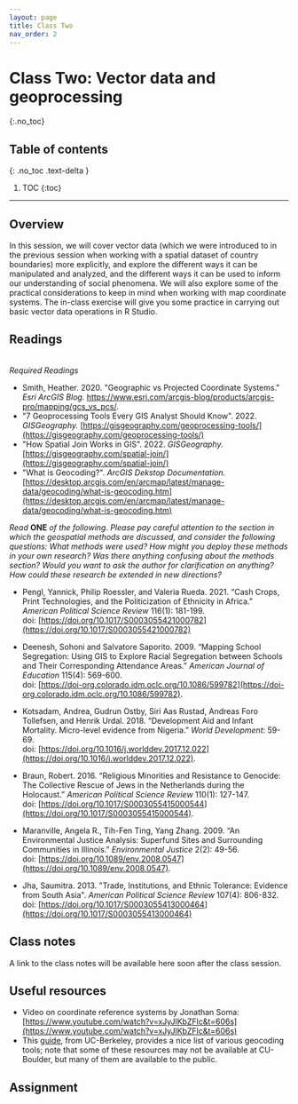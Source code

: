 ```yaml
---
layout: page
title: Class Two
nav_order: 2
---
```


# Class Two: Vector data and geoprocessing
{:.no_toc}

## Table of contents
{: .no_toc .text-delta }

1. TOC
{:toc}

---

## Overview

In this session, we will cover vector data (which we were introduced to in the previous session when working with a spatial dataset of country boundaries) more explicitly, and explore the different ways it can be manipulated and analyzed, and the different ways it can be used to inform our understanding of social phenomena. We will also explore some of the practical considerations to keep in mind when working with map coordinate systems. The in-class exercise will give you some practice in carrying out basic vector data operations in R Studio. 

## Readings
\
*Required Readings*

* Smith, Heather. 2020. "Geographic vs Projected Coordinate Systems." *Esri ArcGIS Blog.* https://www.esri.com/arcgis-blog/products/arcgis-pro/mapping/gcs_vs_pcs/. 
* "7 Geoprocessing Tools Every GIS Analyst Should Know". 2022. *GISGeography.* [https://gisgeography.com/geoprocessing-tools/](https://gisgeography.com/geoprocessing-tools/) 
* "How Spatial Join Works in GIS". 2022. *GISGeography.* [https://gisgeography.com/spatial-join/](https://gisgeography.com/spatial-join/)
* "What is Geocoding?". *ArcGIS Dekstop Documentation.* [https://desktop.arcgis.com/en/arcmap/latest/manage-data/geocoding/what-is-geocoding.htm](https://desktop.arcgis.com/en/arcmap/latest/manage-data/geocoding/what-is-geocoding.htm) 

*Read* **ONE** *of the following*. *Please pay careful attention to the section in which the geospatial methods are discussed, and consider the following questions: What methods were used? How might you deploy these methods in your own research? Was there anything confusing about the methods section? Would you want to ask the author for clarification on anything?
How could these research be extended in new directions?* 

* Pengl, Yannick, Philip Roessler, and Valeria Rueda. 2021. “Cash Crops, Print Technologies, and the Politicization of Ethnicity in Africa.” *American Political Science Review* 116(1): 181-199.\
doi: [https://doi.org/10.1017/S0003055421000782](https://doi.org/10.1017/S0003055421000782)

* Deenesh, Sohoni and Salvatore Saporito. 2009. “Mapping School Segregation: Using GIS to Explore Racial Segregation between Schools and Their Corresponding Attendance Areas.” *American Journal of Education* 115(4): 569-600.\
doi: [https://doi-org.colorado.idm.oclc.org/10.1086/599782](https://doi-org.colorado.idm.oclc.org/10.1086/599782).

* Kotsadam, Andrea, Gudrun Ostby, Siri Aas Rustad, Andreas Foro Tollefsen, and Henrik Urdal. 2018. “Development Aid and Infant Mortality. Micro-level evidence from Nigeria.” *World Development*: 59-69.\
doi: [https://doi.org/10.1016/j.worlddev.2017.12.022](https://doi.org/10.1016/j.worlddev.2017.12.022). 

* Braun, Robert. 2016. “Religious Minorities and Resistance to Genocide: The Collective Rescue of Jews in the Netherlands during the Holocaust.” *American Political Science Review* 110(1): 127-147.\
doi: [https://doi.org/10.1017/S0003055415000544](https://doi.org/10.1017/S0003055415000544). 

* Maranville, Angela R., Tih-Fen Ting, Yang Zhang. 2009. “An Environmental Justice Analysis: Superfund Sites and Surrounding Communities in Illinois.” *Environmental Justice* 2(2): 49-56.\
doi: [https://doi.org/10.1089/env.2008.0547](https://doi.org/10.1089/env.2008.0547).

* Jha, Saumitra. 2013. "Trade, Institutions, and Ethnic Tolerance: Evidence from South Asia". *American Political Science Review* 107(4): 806-832.\
doi: [https://doi.org/10.1017/S0003055413000464](https://doi.org/10.1017/S0003055413000464)

## Class notes

A link to the class notes will be available here soon after the class session. 

## Useful resources

* Video on coordinate reference systems by Jonathan Soma: [https://www.youtube.com/watch?v=xJyJlKbZFlc&t=606s](https://www.youtube.com/watch?v=xJyJlKbZFlc&t=606s)
* This [guide](https://guides.lib.berkeley.edu/gis/geocoding), from UC-Berkeley, provides a nice list of various geocoding tools; note that some of these resources may not be available at CU-Boulder, but many of them are available to the public. 

## Assignment

